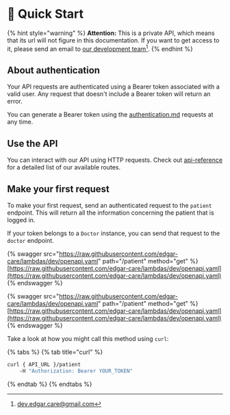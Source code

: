 # 🚀 Quick Start

{% hint style="warning" %}
**Attention:** This is a private API, which means that its url will not figure in this documentation. If you want to get access to it, please send an email to [our development team](#user-content-fn-1)[^1].
{% endhint %}

## About authentication

Your API requests are authenticated using a Bearer token associated with a valid user. Any request that doesn't include a Bearer token will return an error.

You can generate a Bearer token using the [authentication.md](reference/api-reference/authentication.md "mention") requests at any time.

## Use the API

You can interact with our API using HTTP requests. Check out [api-reference](reference/api-reference/ "mention") for a detailed list of our available routes.

## Make your first request

To make your first request, send an authenticated request to the `patient` endpoint. This will return all the information concerning the patient that is logged in.

If your token belongs to a `Doctor` instance, you can send that request to the `doctor` endpoint.

{% swagger src="https://raw.githubusercontent.com/edgar-care/lambdas/dev/openapi.yaml" path="/patient" method="get" %}
[https://raw.githubusercontent.com/edgar-care/lambdas/dev/openapi.yaml](https://raw.githubusercontent.com/edgar-care/lambdas/dev/openapi.yaml)
{% endswagger %}

{% swagger src="https://raw.githubusercontent.com/edgar-care/lambdas/dev/openapi.yaml" path="/patient" method="get" %}
[https://raw.githubusercontent.com/edgar-care/lambdas/dev/openapi.yaml](https://raw.githubusercontent.com/edgar-care/lambdas/dev/openapi.yaml)
{% endswagger %}

Take a look at how you might call this method using `curl`:

{% tabs %}
{% tab title="curl" %}
```bash
curl { API_URL }/patient  
    -H "Authorization: Bearer YOUR_TOKEN"
```
{% endtab %}
{% endtabs %}

[^1]: dev.edgar.care@gmail.com
